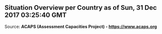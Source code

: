 ## Situation Overview per Country as of Sun, 31 Dec 2017 03:25:40 GMT

Source: **ACAPS (Assessment Capacities Project) - https://www.acaps.org**